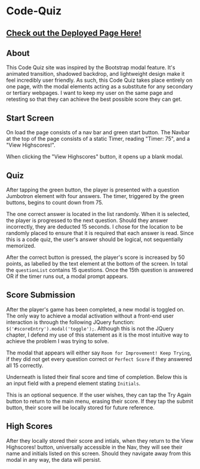 # Code-Quiz

## [Check out the Deployed Page Here!](https://clairevita.github.io/Code-Quiz/)

## About
This Code Quiz site was inspired by the Bootstrap modal feature. It's animated transition, shadowed backdrop, and lightweight design make it feel incredibly user friendly. As such, this Code Quiz takes place entirely on one page, with the modal elements acting as a substitute for any secondary or tertiary webpages. I want to keep my user on the same page and retesting so that they can achieve the best possible score they can get. 

## Start Screen
On load the page consists of a nav bar and green start button. The Navbar at the top of the page consists of a static Timer, reading "Timer: 75", and a "View Highscores!". 

When clicking the "View Highscores" button, it opens up a blank modal. 

## Quiz
After tapping the green button, the player is presented with a question Jumbotron element with four answers. The timer, triggered by the green buttons, begins to count down from 75. 

The one correct answer is located in the list randomly. When it is selected, the player is progressed to the next question. Should they answer incorrectly, they are deducted 15 seconds. I chose for the location to be randomly placed to ensure that it is required that each answer is read. Since this is a code quiz, the user's answer should be logical, not sequentially memorized.

After the correct button is pressed, the player's score is increased by 50 points, as labelled by the text element at the bottom of the screen. In total the `questionList` contains 15 questions. Once the 15th question is answered OR if the timer runs out, a modal prompt appears.

## Score Submission
After the player's game has been completed, a new modal is toggled on. The only way to achieve a modal activation without a front-end user interaction is through the following JQuery function: `$('#scoreEntry').modal('toggle');`. Although this is not the JQuery chapter, I defend my use of this statement as it is the most intuitive way to achieve the problem I was trying to solve. 

The modal that appears will either say `Room for Improvement! Keep Trying`, if they did not get every question correct or `Perfect Score` if they answered all 15 correctly. 

Underneath is listed their final score and time of completion. Below this is an input field with a prepend element stating `Initials`. 

This is an optional sequence. If the user wishes, they can tap the Try Again button to return to the main menu, erasing their score. If they tap the submit button, their score will be locally stored for future reference.

## High Scores
After they locally stored their score and intials, when they return to the View Highscores! button, universally accessible in the Nav, they will see their name and initials listed on this screen. Should they navigate away from this modal in any way, the data will persist. 


